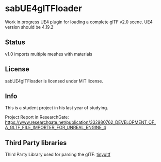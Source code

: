 # sabUE4glTFloader

Work in progress UE4 plugin for loading a complete glTF v2.0 scene.
UE4 version should be 4.19.2

## Status

v1.0 imports multiple meshes with materials

## License

sabUE4glTFloader is licensed under MIT license.

## Info

This is a student project in his last year of studying.

Project Report in ResearchGate: https://www.researchgate.net/publication/332980762_DEVELOPMENT_OF_A_GLTF_FILE_IMPORTER_FOR_UNREAL_ENGINE_4

## Third Party libraries

Third Party Library used for parsing the glTF: [tinygltf](https://github.com/syoyo/tinygltf)

